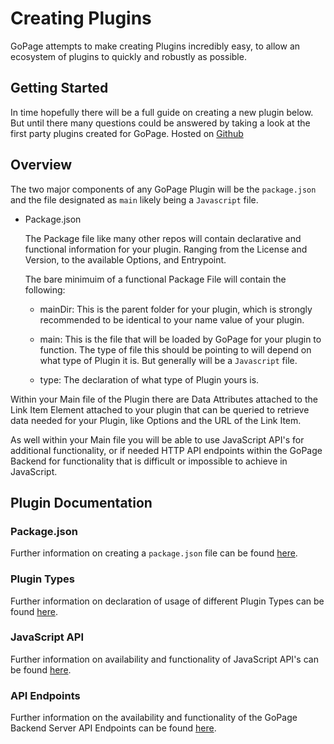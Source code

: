# Creating Plugins

GoPage attempts to make creating Plugins incredibly easy, to allow an ecosystem of plugins to quickly and robustly as possible.

## Getting Started

In time hopefully there will be a full guide on creating a new plugin below. But until there many questions could be answered by taking a look at the first party plugins created for GoPage. Hosted on [Github](https://github.com/confused-Techie/GoPage-Plugins)

## Overview

The two major components of any GoPage Plugin will be the `package.json` and the file designated as `main` likely being a `Javascript` file.

* Package.json

  The Package file like many other repos will contain declarative and functional information for your plugin. Ranging from the License and Version, to the available Options, and Entrypoint.

  The bare minimuim of a functional Package File will contain the following:

  * mainDir: This is the parent folder for your plugin, which is strongly recommended to be identical to your name value of your plugin.

  * main: This is the file that will be loaded by GoPage for your plugin to function. The type of file this should be pointing to will depend on what type of Plugin it is. But generally will be a  `Javascript` file.

  * type: The declaration of what type of Plugin yours is.

Within your Main file of the Plugin there are Data Attributes attached to the Link Item Element attached to your plugin that can be queried to retrieve data needed for your Plugin, like Options and the URL of the Link Item.

As well within your Main file you will be able to use JavaScript API's for additional functionality, or if needed HTTP API endpoints within the GoPage Backend for functionality that is difficult or impossible to achieve in JavaScript.

## Plugin Documentation

### Package.json

Further information on creating a `package.json` file can be found [here](pluginDevDocs/package.md).

### Plugin Types

Further information on declaration of usage of different Plugin Types can be found [here](/pluginDevDocs/types.md).

### JavaScript API

Further information on availability and functionality of JavaScript API's can be found [here](/pluginDevDocs/javascriptapi.md).

### API Endpoints

Further information on the availability and functionality of the GoPage Backend Server API Endpoints can be found [here](/pluginDevDocs/apiendpoints.md).
